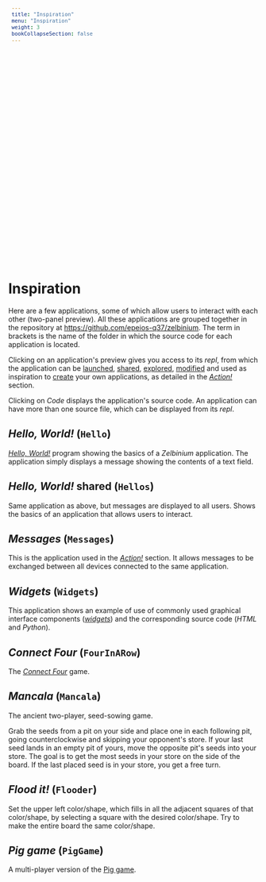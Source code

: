 ```yaml
---
title: "Inspiration"
menu: "Inspiration"
weight: 3
bookCollapseSection: false
---
```


# Inspiration

Here are a few applications, some of which allow users to interact with each other (two-panel preview). All these applications are grouped together in the repository at <https://github.com/epeios-q37/zelbinium>. The term in brackets is the name of the folder in which the source code for each application is located.

Clicking on an application's preview gives you access to its *repl*, from which the application can be [launched](../action/launch), [shared](../action/share), [explored](../action/explore), [modified](../action/modify) and used as inspiration to [create](../action/create) your own applications, as detailed in the [*Action!*](../action/) section.

Clicking on *Code* displays the application's source code. An application can have more than one source file, which can be displayed from its *repl*.

## *Hello, World!* (`Hello`)

[*Hello, World!*](https://en.wikipedia.org/wiki/%22Hello,_World!%22_program) program showing the basics of a *Zelbinium* application. The application simply displays a message showing the contents of a text field.

<div data-demo="Hello"></div>

## *Hello, World!* shared (`Hellos`)

Same application as above, but messages are displayed to all users. Shows the basics of an application that allows users to interact.

<div data-demo="Hellos"></div>

## *Messages* (`Messages`)

This is the application used in the [*Action!*](../action/) section. It allows messages to be exchanged between all devices connected to the same application.

<div data-demo="Messages"></div>

## *Widgets* (`Widgets`)

This application shows an example of use of commonly used graphical interface components ([*widgets*](https://en.wikipedia.org/wiki/Graphical_widget)) and the corresponding source code (*HTML* and *Python*).

<div data-demo="Widgets"></div>

## *Connect Four* (`FourInARow`)

The [*Connect Four*](https://en.wikipedia.org/wiki/Connect_Four) game.

<div data-demo="FourInARow"></div>

## *Mancala* (`Mancala`)

The ancient two-player, seed-sowing game.

Grab the seeds from a pit on your side and place one in each following pit, going counterclockwise and skipping your opponent's store. If your last seed lands in an empty pit of yours, move the opposite pit's seeds into your store. The goal is to get the most seeds in your store on the side of the board. If the last placed seed is in your store, you get a free turn.

<div data-demo="Mancala"></div>

## *Flood it!* (`Flooder`)

Set the upper left color/shape, which fills in all the adjacent squares of that color/shape, by selecting a square with the desired color/shape. Try to make the entire board the same color/shape.

<div data-demo="Flooder"></div>

<!--

## *Blackjack* (`Blackjack`)

The classic card game also known as 21 (This version doesn't have splitting or insurance).

<div data-demo="Blackjack"></div>

-->

## *Pig game* (`PigGame`)

A multi-player version of the [Pig game](https://en.wikipedia.org/wiki/Pig_(dice_game)#Gameplay).

<div data-demo="PigGame"></div>


<!-- -->

<style>
  details {
    padding: 1rem 0.3rem !important;
  }
  pre {
    word-wrap: break-word;
    white-space: break-spaces;
    font-size: small;
    line-height: normal;
    padding: 1rem 0.4rem !important;
    height: 500px;
  }
  summary:focus {
    outline-style: none;
  }
</style>

<script>
  function demoInsert(element)
  {
    const demo = element.getAttribute("data-demo");
    element.innerHTML = '\
<center>\
  <div>\
    <img onclick="this.parentElement.parentElement.nextElementSibling.open=\'true\'" style="cursor: pointer; padding: 10px; margin: 10px 0 0 0; box-shadow: rgba(0, 0, 0, 0.3) 0px 19px 38px, rgba(0, 0, 0, 0.22) 0px 15px 12px; border-radius: 10px;" src="./' + demo +  '.gif"/>\
  </div>\
</center>\
<details ontoggle="demoFill(\'' + demo + '\');this.removeAttribute(\'ontoggle\');this.scrollIntoView();">\
  <summary>Hide/show</summary>\
  <iframe allow="web-share" id="' + demo + '-code" style="width: 100%;height: 90vh;" src="data:text/html;charset=utf-8,<center><h3>Please wait…</h3></center>">\
  </iframe>\
  <span>\
    Click <a target="_blank" href="https://faas.q37.info/brython?demo=' + demo + '">here</a> to open this application in its own page.\
  </span>\
</details>';
  }

  function demoFill(demo) {
    document.getElementById(demo + '-code').src="https://faas.q37.info/brython?demo=" + demo;
  }

  const demos = document.getElementsByTagName("div");

  for ( const demo of demos ) {
    if ( demo.hasAttribute("data-demo") ) {
      demoInsert(demo);
    }
  }
</script>